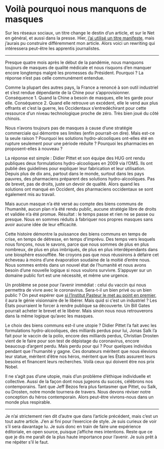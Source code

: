 # Voilà pourquoi nous manquons de masques

Sur les réseaux sociaux, un titre change le destin d’un article, et sur le Net en général, et aussi dans la presse. Hier, [j’ai utilisé un titre manifeste](https://tcrouzet.com/2020/04/23/covid-19-pour-un-vaccin-en-bien-commun/), mais j’aurais pu construire différemment mon article. Alors voici un rewriting qui intéressera peut-être les apprentis journalistes.<span id="more-54103"></span>

---

Presque quatre mois après le début de la pandémie, nous manquons toujours de masques de qualité médicale et nous risquons d’en manquer encore longtemps malgré les promesses du Président. Pourquoi ? La réponse n’est pas celle communément entendue.

Comme la plupart des autres pays, la France a renoncé à son outil industriel et s’est rendue dépendante de la Chine pour s’approvisionner. Conséquence 1. Quand la Chine a besoin de masques, elle les garde pour elle. Conséquence 2. Quand elle retrouve un excédent, elle le vend aux plus offrants et c’est la guerre, les Occidentaux s’entredéchirant pour cette ressource d’un niveau technologique proche de zéro. Très bien joué du côté chinois.

Nous n’avons toujours pas de masques à cause d’une stratégie commerciale qui démontre ses limites (enfin pourrait-on dire). Mais est-ce la seule raison ? Pourquoi les solutions hydro-alcooliques ont-elles été en rupture seulement pour une période réduite ? Pourquoi les pharmacies en proposent-elles à nouveau ?

La réponse est simple : Didier Pittet et son équipe des HUG ont rendu publiques deux formulations hydro-alcooliques en 2009 via l’OMS. Ils ont publié des guidelines pour expliquer leur fabrication et leur utilisation. Depuis plus de dix ans, partout dans le monde, surtout dans les pays pauvres, des pharmaciens préparent des solutions hydro-alcooliques. Pas de brevet, pas de droits, juste un devoir de qualité. Alors quand les solutions ont manqué en Occident, des pharmaciens occidentaux se sont également mis au travail.

Mais aucun masque n’a été versé au compte des biens communs de l’humanité, aucun plan n’a été rendu public, aucune stratégie libre de droits et validée n’a été promue. Résultat : le temps passe et rien ne se passe ou presque. Nous en sommes réduits à fabriquer nos propres masques sans avoir aucune idée de leur efficacité.

Cette histoire démontre la puissance des biens communs en temps de crise, en temps de détresse, en temps d’imprévu. Des temps vers lesquels nous fonçons, nous le savons, parce que nous sommes de plus en plus nombreux, de plus en plus imbriqués, de plus en plus interdépendants dans une biosphère essoufflée. Ne croyons pas que nous réussirons à défaire cet écheveau à moins d’une évaporation soudaine de la moitié d’entre nous. Nous sommes entrés dans un nouvel état de l’humanité et nous avons besoin d’une nouvelle logique si nous voulons survivre. S’appuyer sur un domaine public fort est une nécessité, et même une urgence.

Un problème se pose pour l’avenir immédiat : celui du vaccin qui nous permettra de vivre avec le coronavirus. Sera-t-il un bien privé ou un bien public ? On peut espérer que [si l’Institut Pasteur le met au point en premier](https://www.larecherche.fr/covid-19-biologie-sant%C3%A9/%C2%AB-notre-vaccin-est-fond%C3%A9-sur-une-strat%C3%A9gie-connue-%C2%BB), il aura le génie visionnaire de le libérer. Mais quid si c’est un industriel ? Les États pourraient le forcer à rendre publique sa découverte. Un Bill Gates pourrait acheter le brevet et le libérer. Mais sinon nous nous retrouverons dans la même logique qu’avec les masques.

Le choix des biens communs est-il une utopie ? Didier Pittet l’a fait avec les formulations hydro-alcooliques, des milliards perdus pour lui, Jonas Salk l’a fait pour le vaccin de la polio, encore des milliards perdus, Christian Drosten vient de le faire pour son test de dépistage du coronavirus, encore beaucoup d’argent perdu. Mais perdu pour qui ? Pour quelques individus pendant que l’humanité y gagne. Ces donateurs méritent que nous élevions leur statue, méritent d’être nos héros, méritent que les États assurent leurs besoins et financent leurs recherches. Voilà ceux qui doivent être nos prix Nobel.

Il ne s’agit pas d’une utopie, mais d’un problème d’éthique individuelle et collective. Aussi de la façon dont nous jugeons du succès, célébrons nos contemporains. Tant que Jeff Bezos fera plus fantasmer que Pittet, ou Salk, ou Drosten, notre monde tournera de travers. Nous devons réviser notre conception du héros contemporain. Alors peut-être vivrons-nous dans un monde plus respirable.

---

Je n’ai strictement rien dit d’autre que dans l’article précédent, mais c’est un tout autre article. J’en ai fini pour l’exercice de style. Je suis curieux de voir s’il sera davantage lu. Je suis donc en train de faire une expérience éditoriale, en open source, puisque j’affiche mes intentions. Reste que ce que je dis me paraît de la plus haute importance pour l’avenir. Je suis prêt à me répéter s’il le faut.